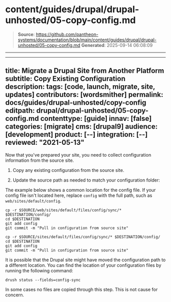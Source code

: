 # content/guides/drupal/drupal-unhosted/05-copy-config.md

> **Source**: https://github.com/pantheon-systems/documentation/blob/main/content/guides/drupal/drupal-unhosted/05-copy-config.md
> **Generated**: 2025-09-14 06:08:09

---

---
title: Migrate a Drupal Site from Another Platform
subtitle: Copy Existing Configuration
description: 
tags: [code, launch, migrate, site, updates]
contributors: [wordsmither]
permalink: docs/guides/drupal-unhosted/copy-config
editpath: drupal/drupal-unhosted/05-copy-config.md
contenttype: [guide]
innav: [false]
categories: [migrate]
cms: [drupal9]
audience: [development]
product: [--]
integration: [--]
reviewed: "2021-05-13"
---

Now that you've prepared your site, you need to collect configuration information from the source site.

1. Copy any existing configuration from the source site.

1. Update the source path as needed to match your configuration folder:

<TabList>

<Tab title="With Nested Docroot" id="code-docroot" active={true}>

The example below shows a common location for the config file. If your config file isn't located here, replace `config` with the full path, such as `web/sites/default/config`.

```bash{promptUser:user}
cp -r $SOURCE/web/sites/default/files/config/sync/* $DESTINATION/config/
cd $DESTINATION
git add config
git commit -m "Pull in configuration from source site"
```

</Tab>

<Tab title="Without Nested Docroot" id="code-nodocroot">

```bash{promptUser:user}
cp -r $SOURCE/sites/default/files/config/sync/* $DESTINATION/config/
cd $DESTINATION
git add config
git commit -m "Pull in configuration from source site"
```

</Tab>

</TabList>

It is possible that the Drupal site might have moved the configuration path to a different location. You can find the location of your configuration files by running the following command:

```bash{promptUser:user}
drush status --fields=config-sync
```

In some cases no files are copied through this step. This is not cause for concern.
